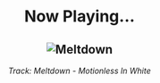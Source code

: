 <div align="center"> 
<h1>Now Playing...</h1>

![Meltdown](https://i.scdn.co/image/ab67616d00001e023528a891d36d16d760cda271)
--
_<p>Track: Meltdown - Motionless In White </p>_
</div>
